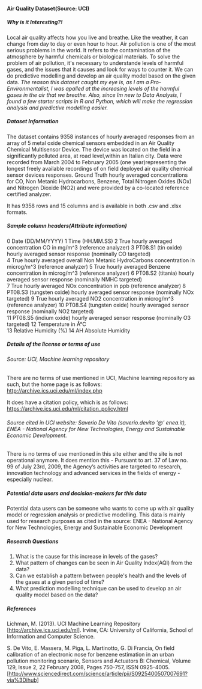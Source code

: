 #### Air Quality Dataset(Source: UCI)


##### Why is it Interesting?!
Local air quality affects how you live and breathe. Like the weather, it can change from day to day or even hour to hour. 
Air pollution is one of the most serious problems in the world. It refers to the contamination of the atmosphere by harmful chemicals or biological materials. To solve the problem of air pollution, it's necessary to understande levels of harmful gases, and the issues that it causes and look for ways to counter it. We can do predictive modelling and develop an air quality model based on the given data. *The reason this dataset caught my eye is, as I am a Pro-Environmentalist, I was apalled at the increasing levels of the harmful gases in the air that we breathe. Also, since Im new to Data Analysis, I found a few starter scripts in R and Python, which will make the regression analysis and predictive modelling easier.*


##### Dataset Information
The dataset contains 9358 instances of hourly averaged responses from an array of 5 metal oxide chemical sensors embedded in an Air Quality Chemical Multisensor Device. The device was located on the field in a significantly polluted area, at road level,within an Italian city. Data were recorded from March 2004 to February 2005 (one year)representing the longest freely available recordings of on field deployed air quality chemical sensor devices responses. Ground Truth hourly averaged concentrations for CO, Non Metanic Hydrocarbons, Benzene, Total Nitrogen Oxides (NOx) and Nitrogen Dioxide (NO2) and were provided by a co-located reference certified analyzer.

It has 9358 rows and 15 columns and is available in both .csv and .xlsx formats.

##### Sample column headers(Attribute information)

0 Date	(DD/MM/YYYY) 
1 Time	(HH.MM.SS) 
2 True hourly averaged concentration CO in mg/m^3 (reference analyzer) 
3 PT08.S1 (tin oxide) hourly averaged sensor response (nominally CO targeted)	
4 True hourly averaged overall Non Metanic HydroCarbons concentration in microg/m^3 (reference analyzer) 
5 True hourly averaged Benzene concentration in microg/m^3 (reference analyzer) 
6 PT08.S2 (titania) hourly averaged sensor response (nominally NMHC targeted)	
7 True hourly averaged NOx concentration in ppb (reference analyzer) 
8 PT08.S3 (tungsten oxide) hourly averaged sensor response (nominally NOx targeted) 
9 True hourly averaged NO2 concentration in microg/m^3 (reference analyzer)	
10 PT08.S4 (tungsten oxide) hourly averaged sensor response (nominally NO2 targeted)	
11 PT08.S5 (indium oxide) hourly averaged sensor response (nominally O3 targeted) 
12 Temperature in Â°C	
13 Relative Humidity (%) 
14 AH Absolute Humidity 


##### Details of the license or terms of use

###### Source: UCI, Machine learning repository
There are no terms of use mentioned in UCI, Machine learning 
repository as such, but the home page is as follows:
http://archive.ics.uci.edu/ml/index.php

It does have a citation policy, which is as follows:
https://archive.ics.uci.edu/ml/citation_policy.html

###### Source cited in UCI website: Saverio De Vito (saverio.devito '@' enea.it), ENEA - National Agency for New Technologies, Energy and Sustainable Economic Development.

There is no terms of use mentioned in this site either and the site is not operational anymore.
It does mention this - Pursuant to art. 37 of Law no. 99 of July 23rd, 2009, the Agency’s activities are targeted to research, innovation technology and advanced services in the fields of energy - especially nuclear.


##### Potential data users and decision-makers for this data

Potential data users can be someone who wants to come up with air quality model or regression analysis or predictive modelling. This data is mainly used for research purposes as cited in the source: ENEA - National Agency for New Technologies, Energy and Sustainable Economic Development


##### Research Questions
1) What is the cause for this increase in levels of the gases?
2) What pattern of changes can be seen in Air Quality Index(AQI) from the data?
3) Can we establish a pattern between people's health and the levels of the gases at a given period of time?
4) What prediction modelling technique can be used to develop an air quality model based on the data?


##### References
Lichman, M. (2013). UCI Machine Learning Repository [http://archive.ics.uci.edu/ml]. Irvine, CA: University of California, School of Information and Computer Science.

S. De Vito, E. Massera, M. Piga, L. Martinotto, G. Di Francia, On field calibration of an electronic nose for benzene estimation in an urban pollution monitoring scenario, Sensors and Actuators B: Chemical, Volume 129, Issue 2, 22 February 2008, Pages 750-757, ISSN 0925-4005. 
[http://www.sciencedirect.com/science/article/pii/S0925400507007691?via%3Dihub]
